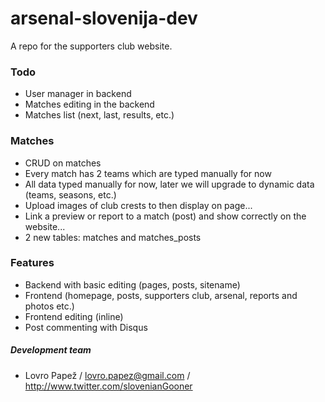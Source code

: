 arsenal-slovenija-dev
=====================

A repo for the supporters club website.

### Todo

* User manager in backend
* Matches editing in the backend
* Matches list (next, last, results, etc.)

### Matches

* CRUD on matches
* Every match has 2 teams which are typed manually for now
* All data typed manually for now, later we will upgrade to dynamic data (teams, seasons, etc.)
* Upload images of club crests to then display on page...
* Link a preview or report to a match (post) and show correctly on the website...
* 2 new tables: matches and matches_posts

### Features

* Backend with basic editing (pages, posts, sitename)
* Frontend (homepage, posts, supporters club, arsenal, reports and photos etc.)
* Frontend editing (inline)
* Post commenting with Disqus

##### Development team
* Lovro Papež / lovro.papez@gmail.com / http://www.twitter.com/slovenianGooner